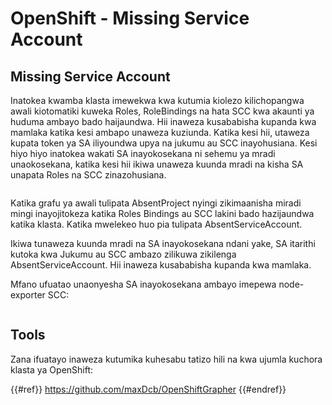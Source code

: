 # OpenShift - Missing Service Account

## Missing Service Account

Inatokea kwamba klasta imewekwa kwa kutumia kiolezo kilichopangwa awali kiotomatiki kuweka Roles, RoleBindings na hata SCC kwa akaunti ya huduma ambayo bado haijaundwa. Hii inaweza kusababisha kupanda kwa mamlaka katika kesi ambapo unaweza kuziunda. Katika kesi hii, utaweza kupata token ya SA iliyoundwa upya na jukumu au SCC inayohusiana. Kesi hiyo hiyo inatokea wakati SA inayokosekana ni sehemu ya mradi unaokosekana, katika kesi hii ikiwa unaweza kuunda mradi na kisha SA unapata Roles na SCC zinazohusiana.

<figure><img src="../../../images/openshift-missing-service-account-image1.png" alt=""><figcaption></figcaption></figure>

Katika grafu ya awali tulipata AbsentProject nyingi zikimaanisha miradi mingi inayojitokeza katika Roles Bindings au SCC lakini bado hazijaundwa katika klasta. Katika mwelekeo huo pia tulipata AbsentServiceAccount.

Ikiwa tunaweza kuunda mradi na SA inayokosekana ndani yake, SA itarithi kutoka kwa Jukumu au SCC ambazo zilikuwa zikilenga AbsentServiceAccount. Hii inaweza kusababisha kupanda kwa mamlaka.

Mfano ufuatao unaonyesha SA inayokosekana ambayo imepewa node-exporter SCC:

<figure><img src="../../../images/openshift-missing-service-account-image2.png" alt=""><figcaption></figcaption></figure>

## Tools

Zana ifuatayo inaweza kutumika kuhesabu tatizo hili na kwa ujumla kuchora klasta ya OpenShift:

{{#ref}}
https://github.com/maxDcb/OpenShiftGrapher
{{#endref}}
